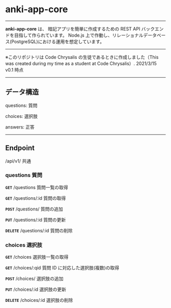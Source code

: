 # anki-app-core

---

**anki-app-core** は、 暗記アプリを簡単に作成するための REST API バックエンドを目指して作られています。
Node.js 上で作動し、リレーショナルデータベース(PostgreSQL)における運用を想定しています。

---

※このリポジトリは Code Chrysalis の生徒であるときに作成しました（This was created during my time as a student at Code Chrysalis）.
2021/3/15 v0.1 時点

---

## データ構造

questions: 質問

choices: 選択肢

answers: 正答

---

## Endpoint

/api/v1/ 共通

### questions 質問

**`GET`** /questions 質問一覧の取得

**`GET`** /questions/:id 質問の取得

**`POST`** /questions/ 質問の追加

**`PUT`** /questions/:id 質問の更新

**`DELETE`** /questions/:id 質問の削除

### choices 選択肢

**`GET`** /choices 選択肢一覧の取得

**`GET`** /choices/:qid 質問 ID に対応した選択肢(複数)の取得

**`POST`** /choices/ 選択肢の追加

**`PUT`** /choices/:id 選択肢の更新

**`DELETE`** /choices/:id 選択肢の削除
